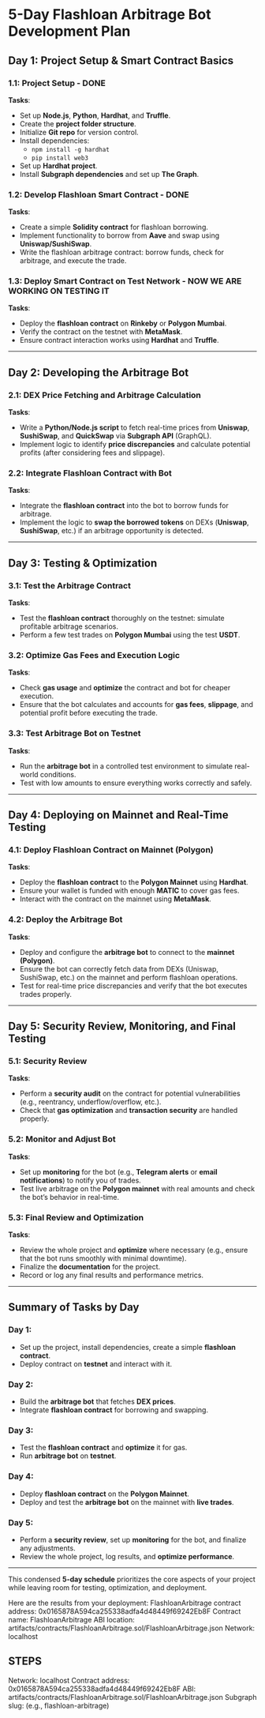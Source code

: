 # 5-Day Flashloan Arbitrage Bot Development Plan

## Day 1: Project Setup & Smart Contract Basics

### 1.1: Project Setup  - DONE
**Tasks**:
- Set up **Node.js**, **Python**, **Hardhat**, and **Truffle**.
- Create the **project folder structure**.
- Initialize **Git repo** for version control.
- Install dependencies:
  - `npm install -g hardhat`
  - `pip install web3`
- Set up **Hardhat project**.
- Install **Subgraph dependencies** and set up **The Graph**.

### 1.2: Develop Flashloan Smart Contract - DONE
**Tasks**:
- Create a simple **Solidity contract** for flashloan borrowing.
- Implement functionality to borrow from **Aave** and swap using **Uniswap/SushiSwap**.
- Write the flashloan arbitrage contract: borrow funds, check for arbitrage, and execute the trade.

### 1.3: Deploy Smart Contract on Test Network  - NOW WE ARE WORKING ON TESTING IT 
**Tasks**:
- Deploy the **flashloan contract** on **Rinkeby** or **Polygon Mumbai**.
- Verify the contract on the testnet with **MetaMask**.
- Ensure contract interaction works using **Hardhat** and **Truffle**.

---

## Day 2: Developing the Arbitrage Bot

### 2.1: DEX Price Fetching and Arbitrage Calculation
**Tasks**:
- Write a **Python/Node.js script** to fetch real-time prices from **Uniswap**, **SushiSwap**, and **QuickSwap** via **Subgraph API** (GraphQL).
- Implement logic to identify **price discrepancies** and calculate potential profits (after considering fees and slippage).

### 2.2: Integrate Flashloan Contract with Bot
**Tasks**:
- Integrate the **flashloan contract** into the bot to borrow funds for arbitrage.
- Implement the logic to **swap the borrowed tokens** on DEXs (**Uniswap**, **SushiSwap**, etc.) if an arbitrage opportunity is detected.

---

## Day 3: Testing & Optimization

### 3.1: Test the Arbitrage Contract
**Tasks**:
- Test the **flashloan contract** thoroughly on the testnet: simulate profitable arbitrage scenarios.
- Perform a few test trades on **Polygon Mumbai** using the test **USDT**.

### 3.2: Optimize Gas Fees and Execution Logic
**Tasks**:
- Check **gas usage** and **optimize** the contract and bot for cheaper execution.
- Ensure that the bot calculates and accounts for **gas fees**, **slippage**, and potential profit before executing the trade.

### 3.3: Test Arbitrage Bot on Testnet
**Tasks**:
- Run the **arbitrage bot** in a controlled test environment to simulate real-world conditions.
- Test with low amounts to ensure everything works correctly and safely.

---

## Day 4: Deploying on Mainnet and Real-Time Testing

### 4.1: Deploy Flashloan Contract on Mainnet (Polygon)
**Tasks**:
- Deploy the **flashloan contract** to the **Polygon Mainnet** using **Hardhat**.
- Ensure your wallet is funded with enough **MATIC** to cover gas fees.
- Interact with the contract on the mainnet using **MetaMask**.

### 4.2: Deploy the Arbitrage Bot
**Tasks**:
- Deploy and configure the **arbitrage bot** to connect to the **mainnet (Polygon)**.
- Ensure the bot can correctly fetch data from DEXs (Uniswap, SushiSwap, etc.) on the mainnet and perform flashloan operations.
- Test for real-time price discrepancies and verify that the bot executes trades properly.

---

## Day 5: Security Review, Monitoring, and Final Testing

### 5.1: Security Review
**Tasks**:
- Perform a **security audit** on the contract for potential vulnerabilities (e.g., reentrancy, underflow/overflow, etc.).
- Check that **gas optimization** and **transaction security** are handled properly.

### 5.2: Monitor and Adjust Bot
**Tasks**:
- Set up **monitoring** for the bot (e.g., **Telegram alerts** or **email notifications**) to notify you of trades.
- Test live arbitrage on the **Polygon mainnet** with real amounts and check the bot’s behavior in real-time.

### 5.3: Final Review and Optimization
**Tasks**:
- Review the whole project and **optimize** where necessary (e.g., ensure that the bot runs smoothly with minimal downtime).
- Finalize the **documentation** for the project.
- Record or log any final results and performance metrics.

---

## Summary of Tasks by Day

### **Day 1**:
- Set up the project, install dependencies, create a simple **flashloan contract**.
- Deploy contract on **testnet** and interact with it.

### **Day 2**:
- Build the **arbitrage bot** that fetches **DEX prices**.
- Integrate **flashloan contract** for borrowing and swapping.

### **Day 3**:
- Test the **flashloan contract** and **optimize** it for gas.
- Run **arbitrage bot** on **testnet**.

### **Day 4**:
- Deploy **flashloan contract** on the **Polygon Mainnet**.
- Deploy and test the **arbitrage bot** on the mainnet with **live trades**.

### **Day 5**:
- Perform a **security review**, set up **monitoring** for the bot, and finalize any adjustments.
- Review the whole project, log results, and **optimize performance**.

---

This condensed **5-day schedule** prioritizes the core aspects of your project while leaving room for testing, optimization, and deployment.



Here are the results from your deployment:
FlashloanArbitrage contract address:
0x0165878A594ca255338adfa4d48449f69242Eb8F
Contract name:
FlashloanArbitrage
ABI location:
artifacts/contracts/FlashloanArbitrage.sol/FlashloanArbitrage.json
Network:
localhost




## STEPS
Network: localhost
Contract address: 0x0165878A594ca255338adfa4d48449f69242Eb8F
ABI: artifacts/contracts/FlashloanArbitrage.sol/FlashloanArbitrage.json
Subgraph slug: (e.g., flashloan-arbitrage)